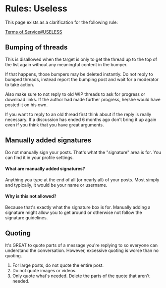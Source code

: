 # Rules: Useless

This page exists as a clarification for the following rule:

[Terms of Service#USELESS](/rules/terms-of-service/#useless)

## Bumping of threads

This is disallowed when the target is only to get the thread up to the top of the list again without any meaningful content in the bumper.  

If that happens, those bumpers may be deleted instantly. Do not reply to bumped threads, instead report the bumping post and wait for a moderator to take action.

Also make sure to not reply to old WIP threads to ask for progress or download links. If the author had made further progress, he/she would have posted it on his own.

If you want to reply to an old thread first think about if the reply is really necessary. If a discussion has ended 6 months ago don't bring it up again even if you think that you have great arguments.

## Manually added signatures

Do not manually sign your posts. That's what the "signature" area is for. You can find it in your profile settings.

#### What are manually added signatures?

Anything you type at the end of all (or nearly all) of your posts. Most simply and typically, it would be your name or username.

#### Why is this not allowed?

Because that's exactly what the signature box is for. Manually adding a signature might allow you to get around or otherwise not follow the signature guidelines.

## Quoting

It's GREAT to quote parts of a message you're replying to so everyone can understand the conversation. However, excessive quoting is worse than no quoting.

1. For large posts, do not quote the entire post.
2. Do not quote images or videos.
3. Only quote what's needed. Delete the parts of the quote that aren't needed.
